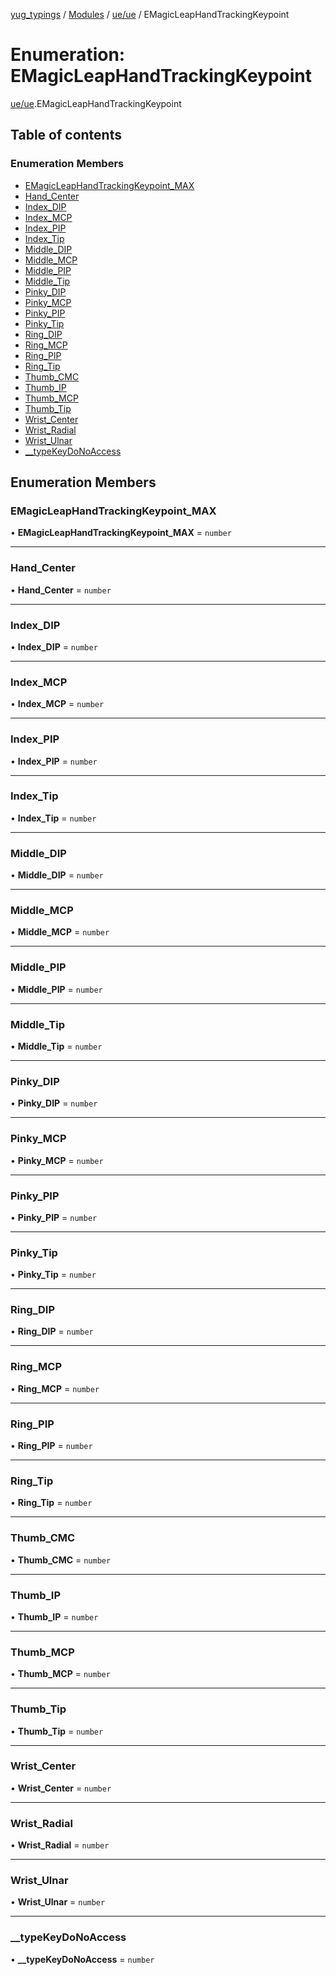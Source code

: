 [yug_typings](../README.md) / [Modules](../modules.md) / [ue/ue](../modules/ue_ue.md) / EMagicLeapHandTrackingKeypoint

# Enumeration: EMagicLeapHandTrackingKeypoint

[ue/ue](../modules/ue_ue.md).EMagicLeapHandTrackingKeypoint

## Table of contents

### Enumeration Members

- [EMagicLeapHandTrackingKeypoint\_MAX](ue_ue.EMagicLeapHandTrackingKeypoint.md#emagicleaphandtrackingkeypoint_max)
- [Hand\_Center](ue_ue.EMagicLeapHandTrackingKeypoint.md#hand_center)
- [Index\_DIP](ue_ue.EMagicLeapHandTrackingKeypoint.md#index_dip)
- [Index\_MCP](ue_ue.EMagicLeapHandTrackingKeypoint.md#index_mcp)
- [Index\_PIP](ue_ue.EMagicLeapHandTrackingKeypoint.md#index_pip)
- [Index\_Tip](ue_ue.EMagicLeapHandTrackingKeypoint.md#index_tip)
- [Middle\_DIP](ue_ue.EMagicLeapHandTrackingKeypoint.md#middle_dip)
- [Middle\_MCP](ue_ue.EMagicLeapHandTrackingKeypoint.md#middle_mcp)
- [Middle\_PIP](ue_ue.EMagicLeapHandTrackingKeypoint.md#middle_pip)
- [Middle\_Tip](ue_ue.EMagicLeapHandTrackingKeypoint.md#middle_tip)
- [Pinky\_DIP](ue_ue.EMagicLeapHandTrackingKeypoint.md#pinky_dip)
- [Pinky\_MCP](ue_ue.EMagicLeapHandTrackingKeypoint.md#pinky_mcp)
- [Pinky\_PIP](ue_ue.EMagicLeapHandTrackingKeypoint.md#pinky_pip)
- [Pinky\_Tip](ue_ue.EMagicLeapHandTrackingKeypoint.md#pinky_tip)
- [Ring\_DIP](ue_ue.EMagicLeapHandTrackingKeypoint.md#ring_dip)
- [Ring\_MCP](ue_ue.EMagicLeapHandTrackingKeypoint.md#ring_mcp)
- [Ring\_PIP](ue_ue.EMagicLeapHandTrackingKeypoint.md#ring_pip)
- [Ring\_Tip](ue_ue.EMagicLeapHandTrackingKeypoint.md#ring_tip)
- [Thumb\_CMC](ue_ue.EMagicLeapHandTrackingKeypoint.md#thumb_cmc)
- [Thumb\_IP](ue_ue.EMagicLeapHandTrackingKeypoint.md#thumb_ip)
- [Thumb\_MCP](ue_ue.EMagicLeapHandTrackingKeypoint.md#thumb_mcp)
- [Thumb\_Tip](ue_ue.EMagicLeapHandTrackingKeypoint.md#thumb_tip)
- [Wrist\_Center](ue_ue.EMagicLeapHandTrackingKeypoint.md#wrist_center)
- [Wrist\_Radial](ue_ue.EMagicLeapHandTrackingKeypoint.md#wrist_radial)
- [Wrist\_Ulnar](ue_ue.EMagicLeapHandTrackingKeypoint.md#wrist_ulnar)
- [\_\_typeKeyDoNoAccess](ue_ue.EMagicLeapHandTrackingKeypoint.md#__typekeydonoaccess)

## Enumeration Members

### EMagicLeapHandTrackingKeypoint\_MAX

• **EMagicLeapHandTrackingKeypoint\_MAX** = `number`

___

### Hand\_Center

• **Hand\_Center** = `number`

___

### Index\_DIP

• **Index\_DIP** = `number`

___

### Index\_MCP

• **Index\_MCP** = `number`

___

### Index\_PIP

• **Index\_PIP** = `number`

___

### Index\_Tip

• **Index\_Tip** = `number`

___

### Middle\_DIP

• **Middle\_DIP** = `number`

___

### Middle\_MCP

• **Middle\_MCP** = `number`

___

### Middle\_PIP

• **Middle\_PIP** = `number`

___

### Middle\_Tip

• **Middle\_Tip** = `number`

___

### Pinky\_DIP

• **Pinky\_DIP** = `number`

___

### Pinky\_MCP

• **Pinky\_MCP** = `number`

___

### Pinky\_PIP

• **Pinky\_PIP** = `number`

___

### Pinky\_Tip

• **Pinky\_Tip** = `number`

___

### Ring\_DIP

• **Ring\_DIP** = `number`

___

### Ring\_MCP

• **Ring\_MCP** = `number`

___

### Ring\_PIP

• **Ring\_PIP** = `number`

___

### Ring\_Tip

• **Ring\_Tip** = `number`

___

### Thumb\_CMC

• **Thumb\_CMC** = `number`

___

### Thumb\_IP

• **Thumb\_IP** = `number`

___

### Thumb\_MCP

• **Thumb\_MCP** = `number`

___

### Thumb\_Tip

• **Thumb\_Tip** = `number`

___

### Wrist\_Center

• **Wrist\_Center** = `number`

___

### Wrist\_Radial

• **Wrist\_Radial** = `number`

___

### Wrist\_Ulnar

• **Wrist\_Ulnar** = `number`

___

### \_\_typeKeyDoNoAccess

• **\_\_typeKeyDoNoAccess** = `number`
